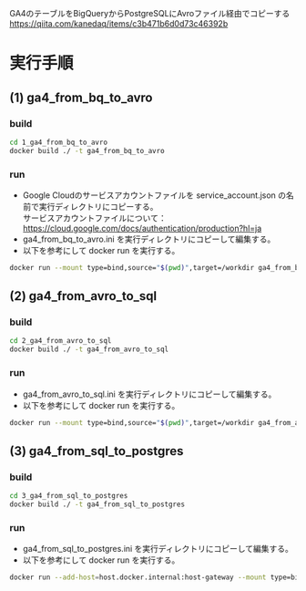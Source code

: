 GA4のテーブルをBigQueryからPostgreSQLにAvroファイル経由でコピーする<br>
https://qiita.com/kanedaq/items/c3b471b6d0d73c46392b


# 実行手順

## (1) ga4_from_bq_to_avro

### build

```sh
cd 1_ga4_from_bq_to_avro
docker build ./ -t ga4_from_bq_to_avro
```

### run

- Google Cloudのサービスアカウントファイルを service_account.json の名前で実行ディレクトリにコピーする。<br>
  サービスアカウントファイルについて：https://cloud.google.com/docs/authentication/production?hl=ja
- ga4_from_bq_to_avro.ini を実行ディレクトリにコピーして編集する。
- 以下を参考にして docker run を実行する。

```sh
docker run --mount type=bind,source="$(pwd)",target=/workdir ga4_from_bq_to_avro
```

## (2) ga4_from_avro_to_sql

### build

```sh
cd 2_ga4_from_avro_to_sql
docker build ./ -t ga4_from_avro_to_sql
```

### run

- ga4_from_avro_to_sql.ini を実行ディレクトリにコピーして編集する。
- 以下を参考にして docker run を実行する。

```sh
docker run --mount type=bind,source="$(pwd)",target=/workdir ga4_from_avro_to_sql
```

## (3) ga4_from_sql_to_postgres

### build

```sh
cd 3_ga4_from_sql_to_postgres
docker build ./ -t ga4_from_sql_to_postgres
```

### run

- ga4_from_sql_to_postgres.ini を実行ディレクトリにコピーして編集する。
- 以下を参考にして docker run を実行する。

```sh
docker run --add-host=host.docker.internal:host-gateway --mount type=bind,source="$(pwd)",target=/workdir ga4_from_sql_to_postgres
```
